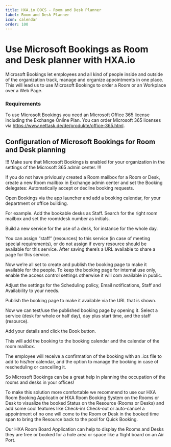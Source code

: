 ```yaml
---
title: HXA.io DOCS - Room and Desk Planner
label: Room and Desk Planner
icon: calendar
order: 100
---
```

# Use Microsoft Bookings as Room and Desk planner with HXA.io

Microsoft Bookings let employees and all kind of people inside and outside of the organization track, manage and organize appointments in one place. This will lead us to use Microsoft Bookings to order a Room or an Workplace over a Web Page.

### Requirements

To use Microsoft Bookings you need an Microsoft Office 365 license including the Exchange Online Plan. You can order Microsoft 365 licenses via https://www.nettask.de/de/produkte/office-365.html.

## Configuration of Microsoft Bookings for Room and Desk planning

!!!
Make sure that Microsoft Bookings is enabled for your organization in the settings of the Microsoft 365 admin center.
!!!

If you do not have priviously created a Room mailbox for a Room or Desk, create a new Room mailbox in Exchange admin center and set the Booking delegates: Automatically accept or decline booking requests.

Open Bookings via the app launcher and add a booking calendar, for your department or office building.

For example. Add the bookable desks as Staff. Search for the right room mailbox and set the room/desk number as initials.

Build a new service for the use of a desk, for instance for the whole day.

You can assign “staff” (resources) to this service (in case of meeting special requirements), or do not assign if every resource should be available for this service. After saving there’s a URL available to share a page for this service.

Now we’re all set to create and publish the booking page to make it available for the people. To keep the booking page for internal use only, enable the access control settings otherwise it will com available in public.

Adjust the settings for the Scheduling policy, Email notifications, Staff and Availability to your needs.

Publish the booking page to make it available via the URL that is shown.

Now we can test/use the published booking page by opening it.
Select a service (desk for whole or half day), day plus start time, and the staff (resource).

Add your details and click the Book button.

This will add the booking to the booking calendar and the calendar of the room mailbox.

The employee will receive a confirmation of the booking with an .ics file to add to his/her calendar, and the option to manage the booking in case of rescheduling or cancelling it.

So Microsoft Bookings can be a great help in planning the occupation of the rooms and desks in your offices!

To make this solution more comfortable we recommend to use our HXA Room Booking Applicatin or HXA Room Booking System on the Rooms or Desk to visualize the booked Status on the Resource (Rooms or Desks) and add some cool features like Check-in/ Check-out or auto-cancel a appointment of no one will come to the Room or Desk in the booked time span to bring the Resource back to the pool for Quick Booking.

Our HXA Room Board Application can help to display the Rooms and Desks they are free or booked for a hole area or space like a flight board on an Air Port.
